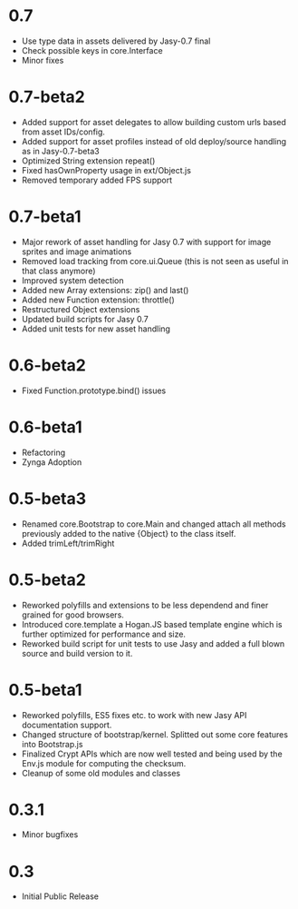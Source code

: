 0.7
===

- Use type data in assets delivered by Jasy-0.7 final
- Check possible keys in core.Interface
- Minor fixes

0.7-beta2
=========

- Added support for asset delegates to allow building custom urls based from asset IDs/config.
- Added support for asset profiles instead of old deploy/source handling as in Jasy-0.7-beta3
- Optimized String extension repeat()
- Fixed hasOwnProperty usage in ext/Object.js
- Removed temporary added FPS support

0.7-beta1
=========

- Major rework of asset handling for Jasy 0.7 with support for image sprites and image animations
- Removed load tracking from core.ui.Queue (this is not seen as useful in that class anymore)
- Improved system detection
- Added new Array extensions: zip() and last()
- Added new Function extension: throttle()
- Restructured Object extensions
- Updated build scripts for Jasy 0.7
- Added unit tests for new asset handling

0.6-beta2
=========

- Fixed Function.prototype.bind() issues

0.6-beta1
=========

- Refactoring
- Zynga Adoption

0.5-beta3
=========

- Renamed core.Bootstrap to core.Main and changed attach all methods previously added to the native {Object} to the class itself.
- Added trimLeft/trimRight

0.5-beta2
=========

- Reworked polyfills and extensions to be less dependend and finer grained for good browsers.
- Introduced core.template a Hogan.JS based template engine which is further optimized for performance and size.
- Reworked build script for unit tests to use Jasy and added a full blown source and build version to it.

0.5-beta1
=========

- Reworked polyfills, ES5 fixes etc. to work with new Jasy API documentation support.
- Changed structure of bootstrap/kernel. Splitted out some core features into Bootstrap.js
- Finalized Crypt APIs which are now well tested and being used by the Env.js module for computing the checksum.
- Cleanup of some old modules and classes

0.3.1
=====

- Minor bugfixes

0.3
===

- Initial Public Release 
